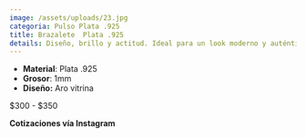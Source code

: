 ```yaml
---
image: /assets/uploads/23.jpg
categoria: Pulso Plata .925
title: Brazalete  Plata .925
details: Diseño, brillo y actitud. Ideal para un look moderno y auténtico
---
```

* **Material**: Plata .925
* **G﻿rosor**: 1mm
* **D﻿iseño:** Aro vitrina

$﻿300 - $350

**C﻿otizaciones vía Instagram**